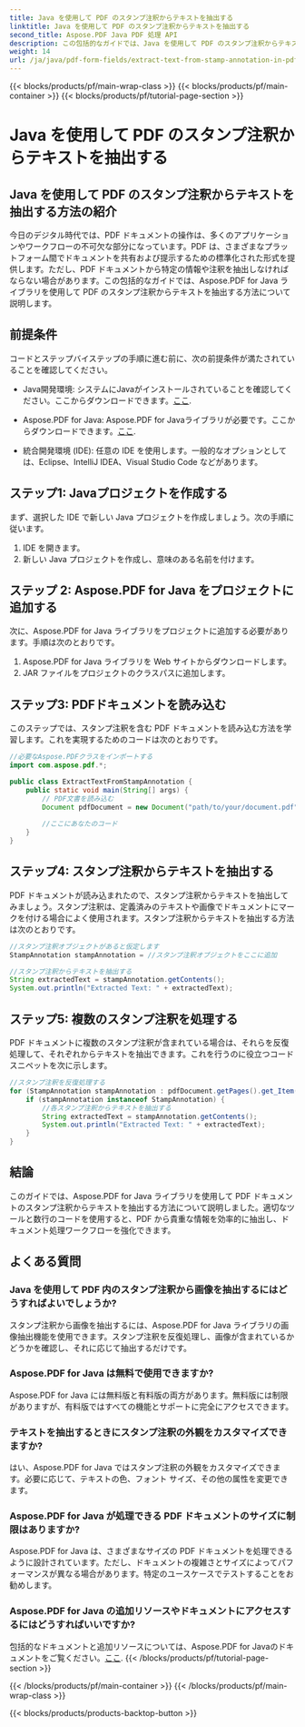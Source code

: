 ```yaml
---
title: Java を使用して PDF のスタンプ注釈からテキストを抽出する
linktitle: Java を使用して PDF のスタンプ注釈からテキストを抽出する
second_title: Aspose.PDF Java PDF 処理 API
description: この包括的なガイドでは、Java を使用して PDF のスタンプ注釈からテキストを抽出する方法を学びます。効率的な PDF ドキュメント処理には Aspose.PDF for Java を使用します。
weight: 14
url: /ja/java/pdf-form-fields/extract-text-from-stamp-annotation-in-pdf-using-java/
---
```


{{< blocks/products/pf/main-wrap-class >}}
{{< blocks/products/pf/main-container >}}
{{< blocks/products/pf/tutorial-page-section >}}

# Java を使用して PDF のスタンプ注釈からテキストを抽出する


## Java を使用して PDF のスタンプ注釈からテキストを抽出する方法の紹介

今日のデジタル時代では、PDF ドキュメントの操作は、多くのアプリケーションやワークフローの不可欠な部分になっています。PDF は、さまざまなプラットフォーム間でドキュメントを共有および提示するための標準化された形式を提供します。ただし、PDF ドキュメントから特定の情報や注釈を抽出しなければならない場合があります。この包括的なガイドでは、Aspose.PDF for Java ライブラリを使用して PDF のスタンプ注釈からテキストを抽出する方法について説明します。

## 前提条件

コードとステップバイステップの手順に進む前に、次の前提条件が満たされていることを確認してください。

-  Java開発環境: システムにJavaがインストールされていることを確認してください。ここからダウンロードできます。[ここ](https://www.java.com/download/).

-  Aspose.PDF for Java: Aspose.PDF for Javaライブラリが必要です。ここからダウンロードできます。[ここ](https://releases.aspose.com/pdf/java/).

- 統合開発環境 (IDE): 任意の IDE を使用します。一般的なオプションとしては、Eclipse、IntelliJ IDEA、Visual Studio Code などがあります。

## ステップ1: Javaプロジェクトを作成する

まず、選択した IDE で新しい Java プロジェクトを作成しましょう。次の手順に従います。

1. IDE を開きます。
2. 新しい Java プロジェクトを作成し、意味のある名前を付けます。

## ステップ 2: Aspose.PDF for Java をプロジェクトに追加する

次に、Aspose.PDF for Java ライブラリをプロジェクトに追加する必要があります。手順は次のとおりです。

1. Aspose.PDF for Java ライブラリを Web サイトからダウンロードします。
2. JAR ファイルをプロジェクトのクラスパスに追加します。

## ステップ3: PDFドキュメントを読み込む

このステップでは、スタンプ注釈を含む PDF ドキュメントを読み込む方法を学習します。これを実現するためのコードは次のとおりです。

```java
//必要なAspose.PDFクラスをインポートする
import com.aspose.pdf.*;

public class ExtractTextFromStampAnnotation {
    public static void main(String[] args) {
        // PDF文書を読み込む
        Document pdfDocument = new Document("path/to/your/document.pdf");
        
        //ここにあなたのコード
    }
}
```

## ステップ4: スタンプ注釈からテキストを抽出する

PDF ドキュメントが読み込まれたので、スタンプ注釈からテキストを抽出してみましょう。スタンプ注釈は、定義済みのテキストや画像でドキュメントにマークを付ける場合によく使用されます。スタンプ注釈からテキストを抽出する方法は次のとおりです。

```java
//スタンプ注釈オブジェクトがあると仮定します
StampAnnotation stampAnnotation = //スタンプ注釈オブジェクトをここに追加

//スタンプ注釈からテキストを抽出する
String extractedText = stampAnnotation.getContents();
System.out.println("Extracted Text: " + extractedText);
```

## ステップ5: 複数のスタンプ注釈を処理する

PDF ドキュメントに複数のスタンプ注釈が含まれている場合は、それらを反復処理して、それぞれからテキストを抽出できます。これを行うのに役立つコード スニペットを次に示します。

```java
//スタンプ注釈を反復処理する
for (StampAnnotation stampAnnotation : pdfDocument.getPages().get_Item(1).getAnnotations()) {
    if (stampAnnotation instanceof StampAnnotation) {
        //各スタンプ注釈からテキストを抽出する
        String extractedText = stampAnnotation.getContents();
        System.out.println("Extracted Text: " + extractedText);
    }
}
```

## 結論

このガイドでは、Aspose.PDF for Java ライブラリを使用して PDF ドキュメントのスタンプ注釈からテキストを抽出する方法について説明しました。適切なツールと数行のコードを使用すると、PDF から貴重な情報を効率的に抽出し、ドキュメント処理ワークフローを強化できます。

## よくある質問

### Java を使用して PDF 内のスタンプ注釈から画像を抽出するにはどうすればよいでしょうか?

スタンプ注釈から画像を抽出するには、Aspose.PDF for Java ライブラリの画像抽出機能を使用できます。スタンプ注釈を反復処理し、画像が含まれているかどうかを確認し、それに応じて抽出するだけです。

### Aspose.PDF for Java は無料で使用できますか?

Aspose.PDF for Java には無料版と有料版の両方があります。無料版には制限がありますが、有料版ではすべての機能とサポートに完全にアクセスできます。

### テキストを抽出するときにスタンプ注釈の外観をカスタマイズできますか?

はい、Aspose.PDF for Java ではスタンプ注釈の外観をカスタマイズできます。必要に応じて、テキストの色、フォント サイズ、その他の属性を変更できます。

### Aspose.PDF for Java が処理できる PDF ドキュメントのサイズに制限はありますか?

Aspose.PDF for Java は、さまざまなサイズの PDF ドキュメントを処理できるように設計されています。ただし、ドキュメントの複雑さとサイズによってパフォーマンスが異なる場合があります。特定のユースケースでテストすることをお勧めします。

### Aspose.PDF for Java の追加リソースやドキュメントにアクセスするにはどうすればいいですか?

包括的なドキュメントと追加リソースについては、Aspose.PDF for Javaのドキュメントをご覧ください。[ここ](https://reference.aspose.com/pdf/java/).
{{< /blocks/products/pf/tutorial-page-section >}}

{{< /blocks/products/pf/main-container >}}
{{< /blocks/products/pf/main-wrap-class >}}

{{< blocks/products/products-backtop-button >}}
